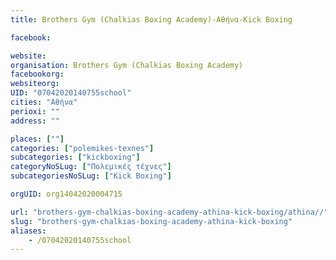 ```yaml
---
title: Brothers Gym (Chalkias Boxing Academy)-Αθήνα-Kick Boxing

facebook:

website:
organisation: Brothers Gym (Chalkias Boxing Academy)
facebookorg:
websiteorg:
UID: "07042020140755school"
cities: "Αθήνα"
perioxi: ""
address: ""

places: [""]
categories: ["polemikes-texnes"]
subcategories: ["kickboxing"]
categoryNoSLug: ["Πολεμικές τέχνες"]
subcategoriesNoSLug: ["Kick Boxing"]

orgUID: org14042020004715

url: "brothers-gym-chalkias-boxing-academy-athina-kick-boxing/athina//"
slug: "brothers-gym-chalkias-boxing-academy-athina-kick-boxing"
aliases:
    - /07042020140755school
---
```






